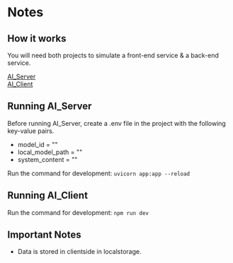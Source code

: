 # Notes

## How it works

You will need both projects to simulate a front-end service & a back-end service.

[AI_Server](https://github.com/RandyBrown12/AI_Website)\
[AI_Client](https://github.com/RandyBrown12/AI_Server_Python)

## Running AI_Server

Before running AI_Server, create a .env file in the project with the following key-value pairs.
* model_id = ""
* local_model_path = ""
* system_content = ""

Run the command for development: 
``` uvicorn app:app --reload ```

## Running AI_Client

Run the command for development:
```npm run dev ```

## Important Notes
* Data is stored in clientside in localstorage.
